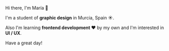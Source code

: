 Hi there, I'm María 👋

I'm a student of <b>graphic design</b> in Murcia, Spain ☀️. 

Also I'm learning <b>frontend development ❤️</b> by my own and I'm interested in <b>UI / UX</b>.

Have a great day!

